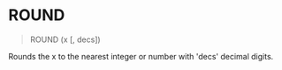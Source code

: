 # ROUND

> ROUND (x [, decs])

Rounds the x to the nearest integer or number with 'decs' decimal digits.

